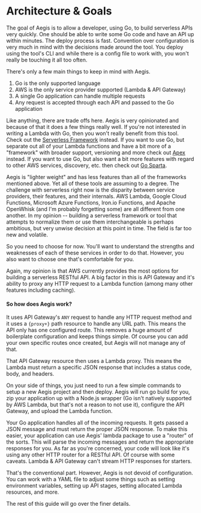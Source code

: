 # Architecture & Goals

The goal of Aegis is to allow a developer, using Go, to build serverless APIs very quickly. One should be able to write some Go code and have an API up within minutes. The deploy process is fast. Convention over configuration is very much in mind with the decisions made around the tool. You deploy using the tool's CLI and while there is a config file to work with, you won't really be touching it all too often.

There's only a few main things to keep in mind with Aegis. 

1. Go is the only supported language
2. AWS is the only service provider supported \(Lambda & API Gateway\)
3. A single Go application can handle multiple requests
4. Any request is accepted through each API and passed to the Go application

Like anything, there are trade offs here. Aegis is very opinionated and because of that it does a few things really well. If you're not interested in writing a Lambda with Go, then you won't really benefit from this tool. Check out the [Serverless Framework](https://serverless.com/) instead. If you want to use Go, but separate out all of your Lambda functions and have a bit more of a "framework" with broader support, versioning and more check out [Apex](http://apex.run/) instead. If you want to use Go, but also want a bit more features with regard to other AWS services, discovery, etc. then check out [Go Sparta](http://gosparta.io/).

Aegis is "lighter weight" and has less features than all of the frameworks mentioned above. Yet all of these tools are assuming to a degree. The challenge with serverless right now is the disparity between service providers, their features, and their internals. AWS Lambda, Google Cloud Functions, Microsoft Azure Functions, Iron.io Functions, and Apache OpenWhisk \(and I'm probably forgetting some\) are all different from one another. In my opinion -- building a serverless framework or tool that attempts to normalize them or use them interchangeable is perhaps ambitious, but very unwise decision at this point in time. The field is far too new and volatile.

So you need to choose for now. You'll want to understand the strengths and weaknesses of each of these services in order to do that. However, you also want to choose one that's comfortable for you.

Again, my opinion is that AWS currently provides the most options for building a serverless RESTful API. A big factor in this is API Gateway and it's ability to proxy any HTTP request to a Lambda function \(among many other features including caching\).

#### So how does Aegis work?

It uses API Gateway's `ANY` request to handle any HTTP request method and it uses a `{proxy+}` path resource to handle any URL path. This means the API only has one configured route. This removes a huge amount of boilerplate configuration and keeps things simple. Of course you can add your own specific routes once created, but Aegis will not manage any of that.

That API Gateway resource then uses a Lambda proxy. This means the Lambda must return a specific JSON response that includes a status code, body, and headers.

On your side of things, you just need to run a few simple commands to setup a new Aegis project and then deploy. Aegis will run go build for you, zip your application up with a Node.js wrapper \(Go isn't natively supported by AWS Lambda, but that's not a reason to not use it\), configure the API Gateway, and upload the Lambda function.

Your Go application handles all of the incoming requests. It gets passed a JSON message and must return the proper JSON response. To make this easier, your application can use Aegis' lambda package to use a "router" of the sorts. This will parse the incoming messages and return the appropriate responses for you. As far as you're concerned, your code will look like it's using any other HTTP router for a RESTful API. Of course with some caveats. Lambda & API Gateway can't stream HTTP responses for starters.

That's the conventional part. However, Aegis is not devoid of configuration. You can work with a YAML file to adjust some things such as setting environment variables, setting up API stages, setting allocated Lambda resources, and more.

The rest of this guide will go over the finer details.

